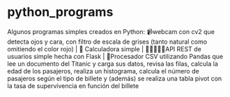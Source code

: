 # python_programs
Algunos programas simples creados en Python: 📹webcam con cv2 que detecta ojos y cara, con filtro de escala de grises (tanto natural como omitiendo el color rojo) | 🧮 Calculadora simple | 🧑🏻‍🤝‍🧑🏻API REST de usuarios simple hecha con Flask | 📃Procesador CSV utilizando Pandas que lee un documento del Titanic y carga sus datos, revisa las filas, calcula la edad de los pasajeros, realiza un histograma, calcula el número de pasajeros según el tipo de billete y (además) se realiza una tabla pivot con la tasa de supervivencia en función del billete
